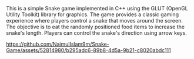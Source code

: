 This is a simple Snake game implemented in C++ using the GLUT (OpenGL Utility Toolkit) library for graphics. The game provides a classic gaming experience where players control a snake that moves around the screen. The objective is to eat the randomly positioned food items to increase the snake's length. Players can control the snake's direction using arrow keys.

https://github.com/NaimulIslam9m/Snake-Game/assets/52814980/b295adc6-89b8-4d5a-9b21-c8020abdc111
